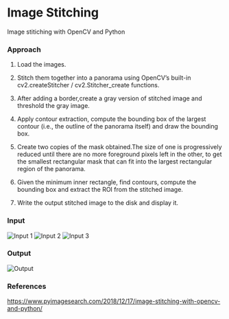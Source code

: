# Image Stitching

Image stitiching with OpenCV and Python


### Approach

1. Load the images. 

2. Stitch them together into a panorama using OpenCV’s built-in cv2.createStitcher / cv2.Stitcher_create functions.

3. After adding a border,create a gray version of stitched  image and threshold the gray image.

4. Apply contour extraction, compute the bounding box of the largest contour (i.e., the outline of the panorama itself) and draw the bounding box. 

5. Create two copies of the mask obtained.The size of one is progressively reduced until there are no more foreground pixels  left in the other, to get the smallest rectangular mask that can fit into the largest rectangular region of the panorama.

6. Given the minimum inner rectangle, find contours, compute the bounding box and extract the ROI from the stitched  image.

7. Write the output stitched image to the disk and display it. 

 
 
 ### Input 
 
 ![Input 1](https://github.com/gayathri-venu/DeepPixel/blob/master/deeppixel/image_stitching/input/IMG_1786-2.jpg)
 ![Input 2](https://github.com/gayathri-venu/DeepPixel/blob/master/deeppixel/image_stitching/input/IMG_1787-2.jpg)
 ![Input 3](https://github.com/gayathri-venu/DeepPixel/blob/master/deeppixel/image_stitching/input/IMG_1788-2.jpg)
  
 
 
 ### Output
 
 ![Output](https://github.com/gayathri-venu/DeepPixel/blob/master/deeppixel/image_stitching/output/output.png)
 
 
 
 ### References
 
 https://www.pyimagesearch.com/2018/12/17/image-stitching-with-opencv-and-python/
 
 
